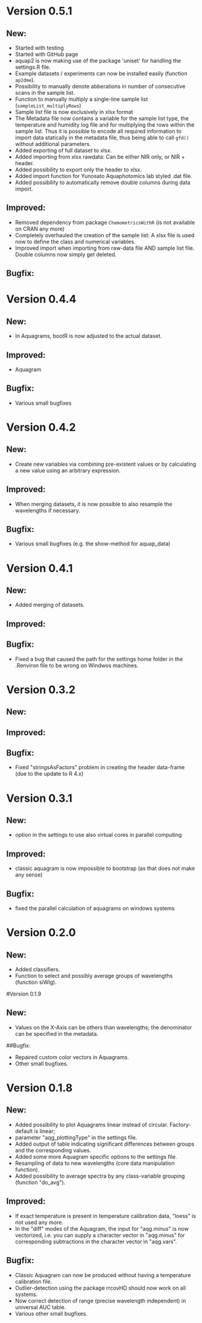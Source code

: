 # Version 0.5.1
## New:
* Started with testing
* Started with GitHub page
* aquap2 is now making use of the package 'uniset' for handling the settings.R file.
* Example datasets / experiments can now be installed easily (function `ap2dme`).
* Possibility to manually denote abberations in number of consecutive scans in the sample list. 
* Function to manually multiply a single-line sample list (`sampleList_multiplyRows`)
* Sample list file is now exclusively in xlsx format
* The Metadata file now contains a variable for the sample list type, the temperature and humidity log file and for multiplying the rows within the sample list. Thus it is possible to encode all required information to import data statically in the metadata file, thus being able to call `gfd()` without additional parameters.
* Added exporting of full dataset to xlsx.
* Added importing from xlsx rawdata: Can be either NIR only, or NIR + header. 
* Added possibility to export only the header to xlsx. 
* Added import function for Yunosato Aquaphotomics lab styled .dat file. 
* Added possibility to automatically remove double columns during data import.

## Improved:
* Removed dependency from package `ChemometricsWithR` (is not available on CRAN any more)
* Completely overhauled the creation of the sample list: A xlsx file is used now to define the class and numerical variables.
* Improved import when importing from raw-data file AND sample list file. Double columns now simply get deleted.

## Bugfix:




# Version 0.4.4
## New:
* In Aquagrams, bootR is now adjusted to the actual dataset.

## Improved: 
* Aquagram	

## Bugfix:
* Various small bugfixes



# Version 0.4.2
## New:
* Create new variables via combining pre-existent values or by calculating a new value using an arbitrary expression.

## Improved: 
* When merging datasets, it is now possible to also resample the wavelengths if necessary.	

## Bugfix:
* Various small bugfixes (e.g. the show-method for aquap_data)



# Version 0.4.1
## New:
* Added merging of datasets.	

## Improved:

## Bugfix:
* Fixed a bug that caused the path for the settings home folder in the .Renviron file to be wrong on Windwos machines.
	



# Version 0.3.2
## New:
	
## Improved:
	
## Bugfix:
* Fixed "stringsAsFactors" problem in creating the header data-frame (due to the update to R 4.x)
	



# Version 0.3.1
## New:
* option in the settings to use also virtual cores in parallel computing
	
## Improved:
* classic aquagram is now impossible to bootstrap (as that does not make any sense)
	
## Bugfix:
* fixed the parallel calculation of aquagrams on windows systems




# Version 0.2.0
## New:
* Added classifiers.
* Function to select and possibly average groups of wavelengths (function siWlg).




#Version 0.1.9
## New:
* Values on the X-Axis can be others than wavelengths; the denominator can be specified in the metadata.
	
##Bugfix:
* Repaired custom color vectors in Aquagrams.
* Other small bugfixes.



# Version 0.1.8
## New:	
* Added possibility to plot Aquagrams linear instead of circular. Factory-default is linear; 
* parameter "aqg_plottingType" in the settings file.
* Added output of table indicating significant differences between groups and the corresponding values.
* Added some more Aquagram specific options to the settings file.
* Resampling of data to new wavelengths (core data manipulation function).
* Added possibility to average spectra by any class-variable grouping (function "do_avg").
	
## Improved:
* If exact temperature is present in temperature calibration data, "loess" is not used any more.
* In the "diff" modes of the Aquagram, the input for "aqg.minus" is now vectorized, i.e. you can supply 
a character vector in "aqg.minus" for corresponding subtractions in the character vector in "aqg.vars".
		
## Bugfix:
* Classic Aquagram can now be produced without having a temperature calibration file.
* Outlier-detection using the package rrcovHD should now work on all systems.
* Now correct detection of range (precise wavelength independent) in universal AUC table.
* Various other small bugfixes.
